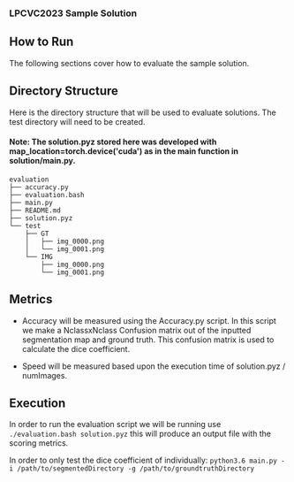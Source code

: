 ### LPCVC2023 Sample Solution

## How to Run

The following sections cover how to evaluate the sample solution.

## Directory Structure

Here is the directory structure that will be used to evaluate solutions. The test directory will need to be created.
#### Note: The solution.pyz stored here was developed with map_location=torch.device('cuda') as in the main function in solution/main.py.
```
evaluation
├── accuracy.py
├── evaluation.bash
├── main.py
├── README.md
├── solution.pyz
└── test
    ├── GT
    │   ├── img_0000.png
    │   └── img_0001.png
    └── IMG
        ├── img_0000.png
        └── img_0001.png
```
## Metrics
- Accuracy will be measured using the Accuracy.py script. In this script we make a NclassxNclass Confusion matrix out of the inputted segmentation map and ground truth. This confusion matrix is used to calculate the dice coefficient.

- Speed will be measured based upon the execution time of solution.pyz / numImages.

## Execution
In order to run the evaluation script we will be running use `./evaluation.bash solution.pyz` this will produce an output file with the scoring metrics.

In order to only test the dice coefficient of individually:
`python3.6 main.py -i /path/to/segmentedDirectory -g /path/to/groundtruthDirectory`
